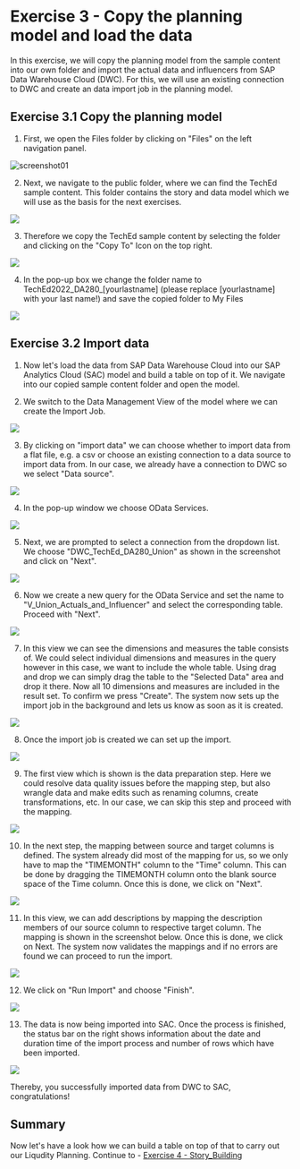 # Exercise 3 - Copy the planning model and load the data
In this exercise, we will copy the planning model from the sample content into our own folder and import the actual data and influencers from SAP Data Warehouse Cloud (DWC). For this, we will use an existing connection to DWC and create an data import job in the planning model.

## Exercise 3.1 Copy the planning model

1. First, we open the Files folder by clicking on "Files" on the left navigation panel.

![screenshot01](https://user-images.githubusercontent.com/112691476/196177480-bf012fcc-6033-414d-a58b-ad321af88a2e.png)

2. Next, we navigate to the public folder, where we can find the TechEd sample content.
This folder contains the story and data model which we will use as the basis for the next exercises.

![](/exercises/3_Copy_Model_and_Import_Data/images/screenshot02.png)


3. Therefore we copy the TechEd sample content by selecting the folder and clicking on the "Copy To" Icon on the top right.

![](/exercises/3_Copy_Model_and_Import_Data/images/screenshot03.png)
 
4. In the pop-up box we change the folder name to TechEd2022_DA280_[yourlastname] (please replace [yourlastname] with your last name!) and save the copied folder to My Files

![](/exercises/3_Copy_Model_and_Import_Data/images/screenshot04.png)

## Exercise 3.2 Import data

1. Now let's load the data from SAP Data Warehouse Cloud into our SAP Analytics Cloud (SAC) model and build a table on top of it. We navigate into our copied sample content folder and open the model.

2. We switch to the Data Management View of the model where we can create the Import Job.

![](/exercises/3_Copy_Model_and_Import_Data/images/screenshot06.png)

3. By clicking on "import data" we can choose whether to import data from a flat file, e.g. a csv or choose an existing connection to a data source to import data from. In our case, we already have a connection to DWC so we select "Data source".

![](/exercises/3_Copy_Model_and_Import_Data/images/screenshot07.png)


4. In the pop-up window we choose OData Services.

![](/exercises/3_Copy_Model_and_Import_Data/images/screenshot08.png)

5. Next, we are prompted to select a connection from the dropdown list. We choose "DWC_TechEd_DA280_Union" as shown in the screenshot and click on "Next".

![](/exercises/3_Copy_Model_and_Import_Data/images/screenshot09.png)

6. Now we create a new query for the OData Service and set the name to "V_Union_Actuals_and_Influencer" and select the corresponding table. Proceed with "Next".

![](/exercises/3_Copy_Model_and_Import_Data/images/screenshot10.png)


7. In this view we can see the dimensions and measures the table consists of. We could select individual dimensions and measures in the query however in this case, we want to include the whole table. Using drag and drop we can simply drag the table to the "Selected Data" area and drop it there. Now all 10 dimensions and measures are included in the result set. To confirm we press "Create". The system now sets up the import job in the background and lets us know as soon as it is created.

![](/exercises/3_Copy_Model_and_Import_Data/images/screenshot11.png)


8. Once the import job is created we can set up the import.


![](/exercises/3_Copy_Model_and_Import_Data/images/screenshot12.png)

9. The first view which is shown is the data preparation step. Here we could resolve data quality issues before the mapping step, but also wrangle data and make edits such as renaming columns, create transformations, etc. In our case, we can skip this step and proceed with the mapping.

![](/exercises/3_Copy_Model_and_Import_Data/images/screenshot13.png)

10. In the next step, the mapping between source and target columns is defined. The system already did most of the mapping for us, so we only have to map the "TIMEMONTH" column to the "Time" column. This can be done by dragging the TIMEMONTH column onto the blank source space of the Time column. Once this is done, we click on "Next".

![](/exercises/3_Copy_Model_and_Import_Data/images/screenshot14.png)

11. In this view, we can add descriptions by mapping the description members of our source column to respective target column. The mapping is shown in the screenshot below. Once this is done, we click on Next. The system now validates the mappings and if no errors are found we can proceed to run the import.

![](/exercises/3_Copy_Model_and_Import_Data/images/screenshot15.png)

12. We click on "Run Import" and choose "Finish". 

![](/exercises/3_Copy_Model_and_Import_Data/images/screenshot16.png)

13. The data is now being imported into SAC. Once the process is finished, the status bar on the right shows information about the date and duration time of the import process and number of rows which have been imported. 

![](/exercises/3_Copy_Model_and_Import_Data/images/screenshot17.png)

Thereby, you successfully imported data from DWC to SAC, congratulations!


## Summary

Now let's have a look how we can build a table on top of that to carry out our Liqudity Planning.
Continue to - [Exercise 4 - Story_Building](../4_Story_Building/Readme.md)

